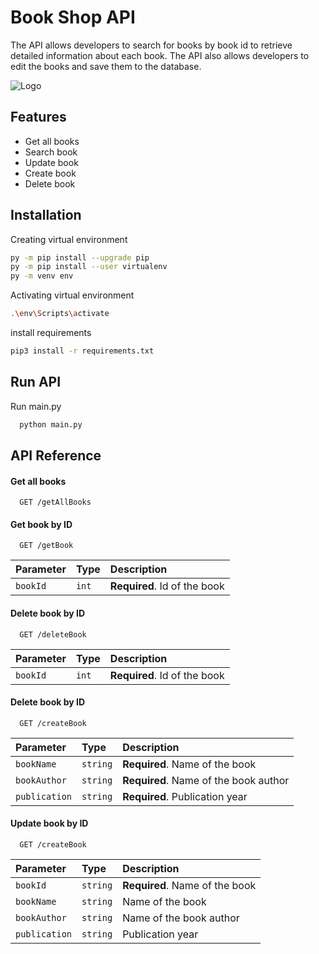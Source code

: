
# Book Shop API
The API allows developers to search for books by book id to retrieve detailed information about each book. The API also allows developers to edit the books and save them to the database.


![Logo](https://telegra.ph/file/a306480e33e287135b0c6.png)


## Features

- Get all books
- Search book
- Update book 
- Create book
- Delete book


## Installation

Creating virtual environment

```bash
py -m pip install --upgrade pip
py -m pip install --user virtualenv
py -m venv env

```
    
Activating virtual environment

```bash
.\env\Scripts\activate
```

install requirements
```bash
pip3 install -r requirements.txt
```


## Run API

Run main.py

```bash
  python main.py
```



## API Reference

#### Get all books

```http
  GET /getAllBooks
```

#### Get book by ID

```http
  GET /getBook
```

| Parameter | Type     | Description                       |
| :-------- | :------- | :-------------------------------- |
| `bookId`      | `int` | **Required**. Id of the book |

#### Delete book by ID

```http
  GET /deleteBook
```

| Parameter | Type     | Description                       |
| :-------- | :------- | :-------------------------------- |
| `bookId`      | `int` | **Required**. Id of the book |

#### Delete book by ID

```http
  GET /createBook
```

| Parameter | Type     | Description                       |
| :-------- | :------- | :-------------------------------- |
| `bookName`      | `string` | **Required**. Name of the book |
| `bookAuthor`      | `string` | **Required**. Name of the book author |
| `publication`      | `string` | **Required**. Publication year |

#### Update book by ID

```http
  GET /createBook
```

| Parameter | Type     | Description                       |
| :-------- | :------- | :-------------------------------- |
| `bookId`      | `string` | **Required**. Name of the book |
| `bookName`      | `string` | Name of the book |
| `bookAuthor`      | `string` | Name of the book author |
| `publication`      | `string` | Publication year |
